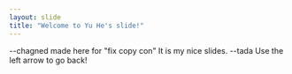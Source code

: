 ```yaml
---
layout: slide
title: "Welcome to Yu He's slide!"
---
```

--chagned made here for "fix copy con" It is my nice slides. --tada
Use the left arrow to go back!
